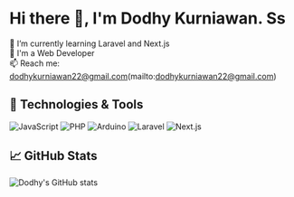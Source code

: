 # Hi there 👋, I'm Dodhy Kurniawan. Ss

🌱 I’m currently learning Laravel and Next.js  
💼 I'm a Web Developer  
📫 Reach me: dodhykurniawan22@gmail.com(mailto:dodhykurniawan22@gmail.com)

## 🔧 Technologies & Tools
![JavaScript](https://img.shields.io/badge/-JavaScript-333?style=flat&logo=javascript)
![PHP](https://img.shields.io/badge/-PHP-333?style=flat&logo=php)
![Arduino](https://img.shields.io/badge/-Arduino-333?style=flat&logo=arduino)
![Laravel](https://img.shields.io/badge/-Laravel-333?style=flat&logo=laravel)
![Next.js](https://img.shields.io/badge/-Next.js-333?style=flat&logo=next.js)

## 📈 GitHub Stats
![Dodhy's GitHub stats](https://github-readme-stats.vercel.app/api?username=DodhyKss&show_icons=true&theme=radical)
